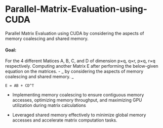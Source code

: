 # Parallel-Matrix-Evaluation-using-CUDA
Parallel Matrix Evaluation using CUDA by considering the aspects of memory coalescing and shared memory.


#### Goal:
For the 4 different Matices A, B, C, and D of dimension p×q, q×r, p×q, r×q respectively. Computing another Matrix E after performing the below-given equation on the matrices. - _ by considering the aspects of memory coalescing and shared memory. _

<kbd>
<div class="my-section" style= border: 1px solid #e1e4e8; "background-color: #f1f1f1; padding: 10px;">

    E = AB + CD^T 

</div>
</kbd>



* Implementing memory coalescing to ensure contiguous memory accesses, optimizing memory throughput, and maximizing
GPU utilization during matrix calculations

* Leveraged shared memory effectively to minimize global memory accesses and accelerate matrix computation tasks.
